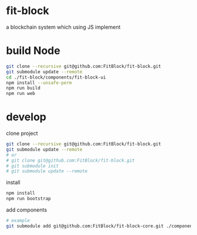 # fit-block
a blockchain system which using JS implement

# build Node
```sh
git clone --recursive git@github.com:FitBlock/fit-block.git
git submodule update --remote
cd ./fit-block/components/fit-block-ui
npm install --unsafe-perm
npm run build
npm run web
```

# develop
clone project
```sh
git clone --recursive git@github.com:FitBlock/fit-block.git
git submodule update --remote
# or
# git clone git@github.com:FitBlock/fit-block.git
# git submodule init
# git submodule update --remote
```
install
```sh
npm install
npm run bootstrap
```
add components
```sh
# example
git submodule add git@github.com:FitBlock/fit-block-core.git ./components/fit-block-core
```